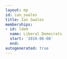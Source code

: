 ```yaml
---
layout: mp
id: ian_swales
title: Ian Swales
memberships:
- id: ldem
  name: Liberal Democrats
  start: '2010-06-08'
  end: 
autogenerated: true
---
```

